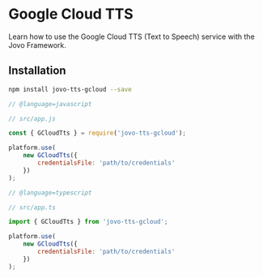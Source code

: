 # Google Cloud TTS

Learn how to use the Google Cloud TTS (Text to Speech) service with the Jovo Framework.

## Installation

```sh
npm install jovo-tts-gcloud --save
```

```javascript
// @language=javascript

// src/app.js

const { GCloudTts } = require('jovo-tts-gcloud');

platform.use(
	new GCloudTts({
		credentialsFile: 'path/to/credentials'
	})
);

// @language=typescript

// src/app.ts

import { GCloudTts } from 'jovo-tts-gcloud';

platform.use(
	new GCloudTts({
		credentialsFile: 'path/to/credentials'
	})
);
```

<!--[metadata]: {"description": "Learn how to use the Google Cloud TTS (Text to Speech) service with the Jovo Framework.",
"route": "tts/google-cloud" }-->
